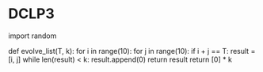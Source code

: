 # DCLP3


import random

def evolve_list(T, k):
    for i in range(10):
        for j in range(10):
            if i + j == T:
                result = [i, j]
                while len(result) < k:
                    result.append(0)
                return result
    return [0] * k
